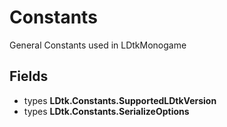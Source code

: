 # Constants

General Constants used in LDtkMonogame

## Fields

- types **LDtk.Constants.SupportedLDtkVersion**
- types **LDtk.Constants.SerializeOptions**

